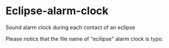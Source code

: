 # Eclipse-alarm-clock
Sound alarm clock during each contact of an eclipse

Please notics that the file name of "ecilipse" alarm clock is typo.
